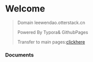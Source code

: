 # Welcome

> Domain  leewendao.otterstack.cn
>
> Powered By Typora& GithubPages
>
> Transfer to main pages:[clickhere](https://leewendao.otterstack.cn/PrivareBase/Index.html)

### Documents

